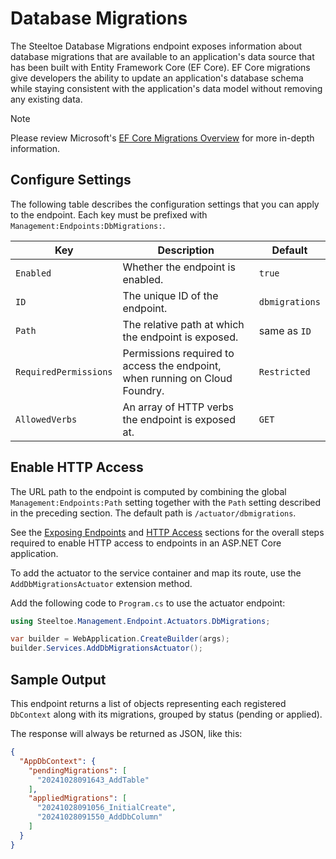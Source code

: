 # Database Migrations

The Steeltoe Database Migrations endpoint exposes information about database migrations that are available to an application's data source that has been built with Entity Framework Core (EF Core). EF Core migrations give developers the ability to update an application's database schema while staying consistent with the application's data model without removing any existing data.

> [!NOTE]
> Please review Microsoft's [EF Core Migrations Overview](https://learn.microsoft.com/ef/core/managing-schemas/migrations) for more in-depth information.

## Configure Settings

The following table describes the configuration settings that you can apply to the endpoint.
Each key must be prefixed with `Management:Endpoints:DbMigrations:`.

| Key | Description | Default |
| --- | --- | --- |
| `Enabled` | Whether the endpoint is enabled. | `true` |
| `ID` | The unique ID of the endpoint. | `dbmigrations` |
| `Path` | The relative path at which the endpoint is exposed. | same as `ID` |
| `RequiredPermissions` | Permissions required to access the endpoint, when running on Cloud Foundry. | `Restricted` |
| `AllowedVerbs` | An array of HTTP verbs the endpoint is exposed at. | `GET` |

## Enable HTTP Access

The URL path to the endpoint is computed by combining the global `Management:Endpoints:Path` setting together with the `Path` setting described in the preceding section.
The default path is `/actuator/dbmigrations`.

See the [Exposing Endpoints](./using-endpoints.md#exposing-endpoints) and [HTTP Access](./using-endpoints.md#http-access) sections for the overall steps required to enable HTTP access to endpoints in an ASP.NET Core application.

To add the actuator to the service container and map its route, use the `AddDbMigrationsActuator` extension method.

Add the following code to `Program.cs` to use the actuator endpoint:

```csharp
using Steeltoe.Management.Endpoint.Actuators.DbMigrations;

var builder = WebApplication.CreateBuilder(args);
builder.Services.AddDbMigrationsActuator();
```

## Sample Output

This endpoint returns a list of objects representing each registered `DbContext` along with its migrations, grouped by status (pending or applied).

The response will always be returned as JSON, like this:

```json
{
  "AppDbContext": {
    "pendingMigrations": [
      "20241028091643_AddTable"
    ],
    "appliedMigrations": [
      "20241028091056_InitialCreate",
      "20241028091550_AddDbColumn"
    ]
  }
}
```
